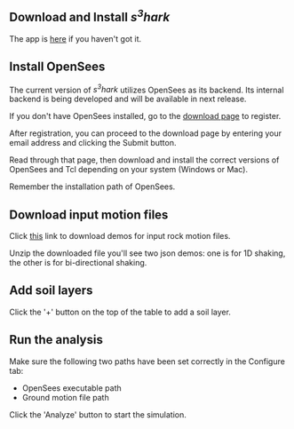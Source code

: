 
## Download and Install <i>s<sup>3</sup>hark</i>

The app is [here](https://www.designsafe-ci.org/data/browser/public/designsafe.storage.community/SimCenter/Software/s3hark) if you haven't got it.

## Install OpenSees

The current version of <i>s<sup>3</sup>hark</i> utilizes OpenSees as its backend. Its internal backend is being developed and will be available in next release. 

If you don't have OpenSees installed, go to the [download page](https://opensees.berkeley.edu/OpenSees/user/download.php) to register.

After registration, you can proceed to the download page by entering your email address and clicking the Submit button. 

Read through that page, then download and install the correct versions of OpenSees and Tcl depending on your system (Windows or Mac).

Remember the installation path of OpenSees. 

## Download input motion files

Click [this](https://nheri-simcenter.github.io/s3hark/DemoGM.zip) link to download demos for input rock motion files. 

Unzip the downloaded file you'll see two json demos: one is for 1D shaking, the other is for bi-directional shaking.


## Add soil layers

Click the '+' button on the top of the table to add a soil layer.


## Run the analysis

Make sure the following two paths have been set correctly in the Configure tab:
* OpenSees executable path 
* Ground motion file path 

Click the 'Analyze' button to start the simulation.